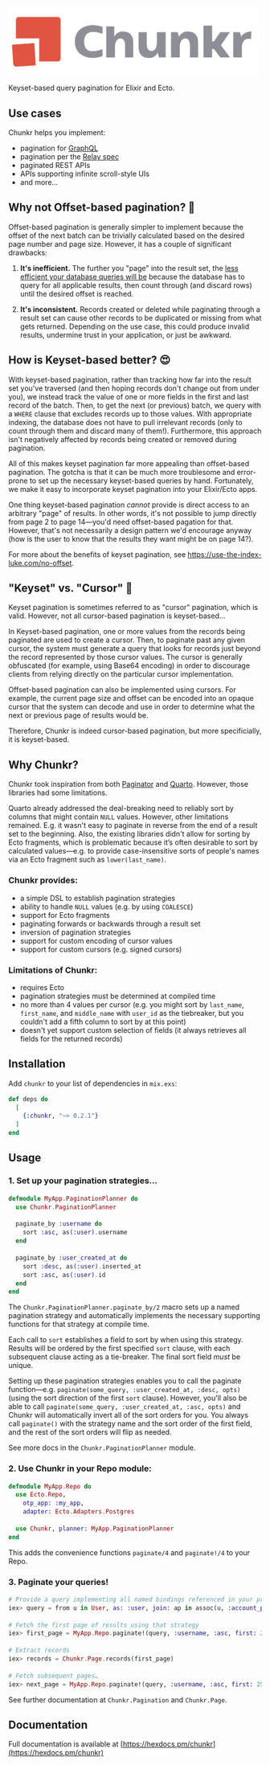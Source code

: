 <img alt="Chunkr" width="500px" src="assets/logo-o.svg">

Keyset-based query pagination for Elixir and Ecto.

## Use cases

Chunkr helps you implement:

  * pagination for [GraphQL](https://graphql.org/learn/pagination/#pagination-and-edges)
  * pagination per the [Relay spec](https://relay.dev/graphql/connections.htm)
  * paginated REST APIs
  * APIs supporting infinite scroll-style UIs
  * and more…

## Why not Offset-based pagination? 🤔

Offset-based pagination is generally simpler to implement because the offset of the next batch can
be trivially calculated based on the desired page number and page size. However, it has a couple
of significant drawbacks:

  1. **It's inefficient.** The further you "page" into the result set, the
    [less efficient your database queries will be](https://use-the-index-luke.com/no-offset) because
    the database has to query for all applicable results, then count through (and discard rows)
    until the desired offset is reached.

  2. **It's inconsistent.** Records created or deleted while paginating through a result set can
    cause other records to be duplicated or missing from what gets returned. Depending on the use
    case, this could produce invalid results, undermine trust in your application, or just be
    awkward.

## How is Keyset-based better? 😍

With keyset-based pagination, rather than tracking how far into the result set you've traversed (and
then hoping records don't change out from under you), we instead track the value of one or more
fields in the first and last record of the batch. Then, to get the next (or previous) batch, we
query with a `WHERE` clause that excludes records up to those values. With appropriate indexing,
the database does not have to pull irrelevant records (only to count through them and discard
many of them!). Furthermore, this approach isn't negatively affected by records being created
or removed during pagination.

All of this makes keyset pagination far more appealing than offset-based pagination.
The gotcha is that it can be much more troublesome and error-prone to set up the necessary
keyset-based queries by hand. Fortunately, we make it easy to incorporate keyset pagination into
your Elixir/Ecto apps.

One thing keyset-based pagination _cannot_ provide is direct access to an arbitrary "page" of
results. In other words, it's not possible to jump directly from page 2 to page 14—you'd need
offset-based pagation for that. However, that's not necessarily a design pattern we'd encourage
anyway (how is the user to know that the results they want might be on page 14?).

For more about the benefits of keyset pagination, see https://use-the-index-luke.com/no-offset.

## "Keyset" vs. "Cursor" 🧐

Keyset pagination is sometimes referred to as "cursor" pagination, which is valid. However,
not all cursor-based pagination is keyset-based…

In Keyset-based pagination, one or more values from the records being paginated are used to
create a cursor. Then, to paginate past any given cursor, the system must generate a query
that looks for records just beyond the record represented by those cursor values. The cursor
is generally obfuscated (for example, using Base64 encoding) in order to discourage clients
from relying directly on the particular cursor implementation.

Offset-based pagination can also be implemented using cursors. For example, the current
page size and offset can be encoded into an opaque cursor that the system can decode and
use in order to determine what the next or previous page of results would be.

Therefore, Chunkr is indeed cursor-based pagination, but more specificially, it is keyset-based.

## Why Chunkr?

Chunkr took inspiration from both [Paginator](https://github.com/duffelhq/paginator) and
[Quarto](https://github.com/maartenvanvliet/quarto/). However, those libraries had some limitations.

Quarto already addressed the deal-breaking need to reliably sort by columns that might contain
`NULL` values. However, other limitations remained. E.g. it wasn't easy to paginate in reverse
from the end of a result set to the beginning. Also, the existing libraries didn't allow for
sorting by Ecto fragments, which is problematic because it’s often desirable to sort by
calculated values—e.g. to provide case-insensitive sorts of people's names via an Ecto fragment
such as `lower(last_name)`.

### Chunkr provides:
* a simple DSL to establish pagination strategies
* ability to handle `NULL` values (e.g. by using `COALESCE`)
* support for Ecto fragments
* paginating forwards or backwards through a result set
* inversion of pagination strategies
* support for custom encoding of cursor values
* support for custom cursors (e.g. signed cursors)

### Limitations of Chunkr:
* requires Ecto
* pagination strategies must be determined at compiled time
* no more than 4 values per cursor (e.g. you might sort by `last_name`, `first_name`, and
  `middle_name` with `user_id` as the tiebreaker, but you couldn't add a fifth column to sort by
  at this point)
* doesn't yet support custom selection of fields (it always retrieves all fields for the returned
  records)

## Installation

Add `chunkr` to your list of dependencies in `mix.exs`:

```elixir
def deps do
  [
    {:chunkr, "~> 0.2.1"}
  ]
end
```

## Usage

### 1. Set up your pagination strategies…

```elixir
defmodule MyApp.PaginationPlanner do
  use Chunkr.PaginationPlanner

  paginate_by :username do
    sort :asc, as(:user).username
  end

  paginate_by :user_created_at do
    sort :desc, as(:user).inserted_at
    sort :asc, as(:user).id
  end
end
```

The `Chunkr.PaginationPlanner.paginate_by/2`  macro sets up a named pagination strategy
and automatically implements the necessary supporting functions for that strategy at compile time.

Each call to `sort` establishes a field to sort by when using this strategy. Results
will be ordered by the first specified `sort` clause, with each subsequent clause acting
as a tie-breaker. The final sort field _must_ be unique.

Setting up these pagination strategies enables you to call the paginate function—e.g.
`paginate(some_query, :user_created_at, :desc, opts)` (using the sort direction of the first
`sort` clause). However, you'll also be able to call
`paginate(some_query, :user_created_at, :asc, opts)` and Chunkr will automatically invert all
of the sort orders for you. You always call `paginate()` with the strategy name and the sort
order of the first field, and the rest of the sort orders will flip as needed.

See more docs in the `Chunkr.PaginationPlanner` module.

### 2. Use Chunkr in your Repo module:

```elixir
defmodule MyApp.Repo do
  use Ecto.Repo,
    otp_app: :my_app,
    adapter: Ecto.Adapters.Postgres

  use Chunkr, planner: MyApp.PaginationPlanner
end
```

This adds the convenience functions `paginate/4` and `paginate!/4` to your Repo.

### 3. Paginate your queries!

```elixir
# Provide a query implementing all named bindings referenced in your previously-established strategy
iex> query = from u in User, as: :user, join: ap in assoc(u, :account_profile), as: :profile

# Fetch the first page of results using that strategy
iex> first_page = MyApp.Repo.paginate!(query, :username, :asc, first: 25)

# Extract records
iex> records = Chunkr.Page.records(first_page)

# Fetch subsequent pages…
iex> next_page = MyApp.Repo.paginate!(query, :username, :asc, first: 25, after: first_page.end_cursor)
```

See further documentation at `Chunkr.Pagination` and `Chunkr.Page`.

## Documentation

Full documentation is available at [https://hexdocs.pm/chunkr](https://hexdocs.pm/chunkr)
